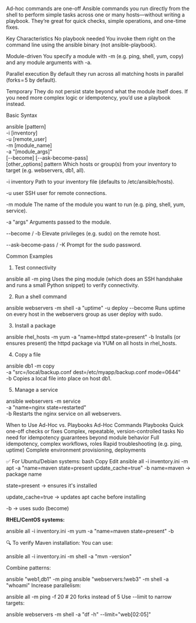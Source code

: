 Ad-hoc commands are one-off Ansible commands you run directly from the shell to perform simple tasks across one or many hosts—without writing a playbook. They’re great for quick checks, simple operations, and one-time fixes.

Key Characteristics
No playbook needed
You invoke them right on the command line using the ansible binary (not ansible-playbook).

Module-driven
You specify a module with -m (e.g. ping, shell, yum, copy) and any module arguments with -a.

Parallel execution
By default they run across all matching hosts in parallel (forks = 5 by default).

Temporary
They do not persist state beyond what the module itself does. If you need more complex logic or idempotency, you’d use a playbook instead.

Basic Syntax

ansible [pattern]           \
  -i [inventory]            \
  -u [remote_user]          \
  -m [module_name]          \
  -a "[module_args]"        \
  [--become] [--ask-become-pass]  \
  [other_options]
pattern
Which hosts or group(s) from your inventory to target (e.g. webservers, db1, all).

-i inventory
Path to your inventory file (defaults to /etc/ansible/hosts).

-u user
SSH user for remote connections.

-m module
The name of the module you want to run (e.g. ping, shell, yum, service).

-a "args"
Arguments passed to the module.

--become / -b
Elevate privileges (e.g. sudo) on the remote host.

--ask-become-pass / -K
Prompt for the sudo password.

Common Examples
1. Test connectivity

ansible all -m ping
Uses the ping module (which does an SSH handshake and runs a small Python snippet) to verify connectivity.

2. Run a shell command

ansible webservers -m shell -a "uptime" -u deploy --become
Runs uptime on every host in the webservers group as user deploy with sudo.

3. Install a package

ansible rhel_hosts -m yum -a "name=httpd state=present" -b
Installs (or ensures present) the httpd package via YUM on all hosts in rhel_hosts.

4. Copy a file

ansible db1 -m copy \
  -a "src=/local/backup.conf dest=/etc/myapp/backup.conf mode=0644" \
  -b
Copies a local file into place on host db1.

5. Manage a service

ansible webservers -m service \
  -a "name=nginx state=restarted" \
  -b
Restarts the nginx service on all webservers.

When to Use Ad-Hoc vs. Playbooks
Ad-Hoc Commands	Playbooks
Quick one-off checks or fixes	Complex, repeatable, version-controlled tasks
No need for idempotency guarantees beyond module behavior	Full idempotency, complex workflows, roles
Rapid troubleshooting (e.g. ping, uptime)	Complete environment provisioning, deployments



✅ For Ubuntu/Debian systems:
bash
Copy
Edit
ansible all -i inventory.ini -m apt -a "name=maven state=present update_cache=true" -b
name=maven → package name

state=present → ensures it's installed

update_cache=true → updates apt cache before installing

-b → uses sudo (become)

 **RHEL/CentOS systems:**

ansible all -i inventory.ini -m yum -a "name=maven state=present" -b

🔍 To verify Maven installation:
You can use:

ansible all -i inventory.ini -m shell -a "mvn -version"

Combine patterns:


ansible "web1,db1" -m ping
ansible "webservers:!web3" -m shell -a "whoami"
Increase parallelism:


ansible all -m ping -f 20   # 20 forks instead of 5
Use --limit to narrow targets:


ansible webservers -m shell -a "df -h" --limit="web[02:05]"
